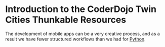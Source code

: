 # Introduction to the CoderDojo Twin Cities Thunkable Resources

The development of mobile apps can be a very creative process, and as a result we have fewer structured workflows than we had for [Python](https://www.coderdojotc.org/python/).
